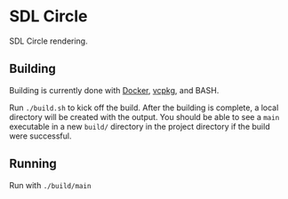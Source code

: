 # SDL Circle
SDL Circle rendering.

## Building
Building is currently done with [Docker](https://docs.docker.com/get-started/), [vcpkg](https://github.com/microsoft/vcpkg), and BASH.

Run `./build.sh` to kick off the build.
After the building is complete, a local directory will be created with the output.
You should be able to see a `main` executable in a new `build/` directory in the project directory if the build were successful.

## Running
Run with `./build/main`
